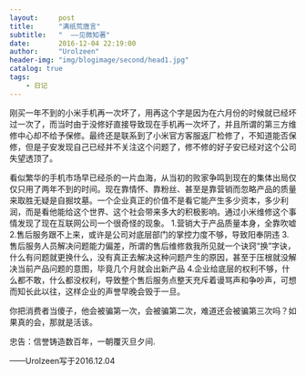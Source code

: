 ```yaml
---
layout:     post
title:      "满纸荒唐言"
subtitle:   "  ——见微知著"
date:       2016-12-04 22:19:00
author:     "Urolzeen"
header-img: "img/blogimage/second/head1.jpg"
catalog: true
tags:
    - 日记
---
```


刚买一年不到的小米手机再一次坏了，用再这个字是因为在六月份的时候就已经坏过一次了，而当时由于没修好直接导致现在手机再一次坏了，并且所谓的第三方维修中心却不给予保修。最终还是联系到了小米官方客服返厂检修了，不知道能否保修，但是子安发现自己已经并不关注这个问题了，修不修的好子安已经对这个公司失望透顶了。

看似繁华的手机市场早已经杀的一片血海，从当初的败家争鸣到现在的集体出局仅仅只用了两年不到的时间。现在靠情怀、靠粉丝、甚至是靠营销而忽略产品的质量来取胜无疑是自掘坟墓。一个企业真正的价值不是看它能产生多少资本，多少利润，而是看他能给这个世界、这个社会带来多大的积极影响。通过小米维修这个事情发现了现在互联网公司一个很奇怪的现象。
1.营销大于产品质量本身，全靠吹嘘
2.售后服务跟不上来，或许是公司对底层部门的掌控力度不够，导致阳奉阴违
3.售后服务人员解决问题能力偏差，所谓的售后维修救我所见就一个诀窍“换”字诀，什么有问题就更换什么，没有真正去解决这种问题产生的原因，甚至于压根就没解决当前产品问题的意图，毕竟几个月就会出新产品
4.企业给底层的权利不够，什么都不敢，什么都没权利，导致整个售后服务点整天充斥着谩骂声和争吵声，可想而知长此以往，这样企业的声誉早晚会毁于一旦。

你把消费者当傻子，他会被骗第一次，会被骗第二次，难道还会被骗第三次吗？如果真的会，那就是活该。

忠告：信誉铸造数百年，一朝覆灭旦夕间.

——Urolzeen写于2016.12.04